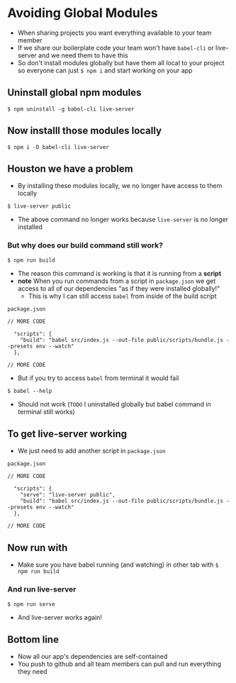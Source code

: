 # Avoiding Global Modules
* When sharing projects you want everything available to your team member
* If we share our boilerplate code your team won't have `babel-cli` or live-server and we need them to have this
* So don't install modules globally but have them all local to your project so everyone can just `$ npm i` and start working on your app

## Uninstall global npm modules
`$ npm uninstall -g babel-cli live-server`

## Now installl those modules locally
`$ npm i -D babel-cli live-server`

## Houston we have a problem
* By installing these modules locally, we no longer have access to them locally

`$ live-server public`

* The above command no longer works because `live-server` is no longer installed

### But why does our build command still work?
`$ npm run build`

* The reason this command is working is that it is running from a **script**
* **note** When you run commands from a script in `package.json` we get access to all of our dependencies "as if they were installed globally!"
    - This is why I can still access `babel` from inside of the build script

`package.json`

```
// MORE CODE

  "scripts": {
    "build": "babel src/index.js --out-file public/scripts/bundle.js --presets env --watch"
  },

// MORE CODE
```

* But if you try to access `babel` from terminal it would fail

`$ babel --help`

* Should not work (`TODO` I uninstalled globally but babel command in terminal still works)

## To get live-server working
* We just need to add another script in `package.json`

`package.json`

```
// MORE CODE

  "scripts": {
    "serve": "live-server public",
    "build": "babel src/index.js --out-file public/scripts/bundle.js --presets env --watch"
  },

// MORE CODE
```

## Now run with
* Make sure you have babel running (and watching) in other tab with `$ npm run build`

### And run live-server

`$ npm run serve`

* And live-server works again!

## Bottom line
* Now all our app's dependencies are self-contained
* You push to github and all team members can pull and run everything they need

